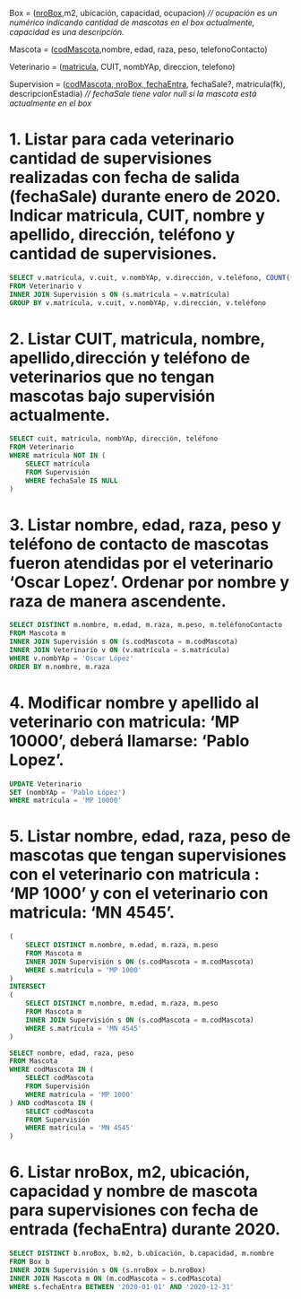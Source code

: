 Box = (<ins>nroBox</ins>,m2, ubicación, capacidad, ocupacion) *// ocupación es un numérico indicando cantidad de mascotas en el box actualmente, capacidad es una descripción.*

Mascota = (<ins>codMascota</ins>,nombre, edad, raza, peso, telefonoContacto)

Veterinario = (<ins>matricula</ins>, CUIT, nombYAp, direccion, telefono)

Supervision = (<ins>codMascota, nroBox, fechaEntra</ins>, fechaSale?, matricula(fk), descripcionEstadia) *// fechaSale tiene valor null si la mascota está actualmente en el box*

# 1. Listar para cada veterinario cantidad de supervisiones realizadas con fecha de salida (fechaSale) durante enero de 2020. Indicar matricula, CUIT, nombre y apellido, dirección, teléfono y cantidad de supervisiones.

```sql
SELECT v.matrícula, v.cuit, v.nombYAp, v.dirección, v.teléfono, COUNT(*) as cantidad
FROM Veterinario v
INNER JOIN Supervisión s ON (s.matrícula = v.matrícula)
GROUP BY v.matrícula, v.cuit, v.nombYAp, v.dirección, v.teléfono
```

# 2. Listar CUIT, matricula, nombre, apellido,dirección y teléfono de veterinarios que no tengan mascotas bajo supervisión actualmente.

```sql
SELECT cuit, matrícula, nombYAp, dirección, teléfono
FROM Veterinario
WHERE matrícula NOT IN (
    SELECT matrícula
    FROM Supervisión
    WHERE fechaSale IS NULL
)
```

# 3. Listar nombre, edad, raza, peso y teléfono de contacto de mascotas fueron atendidas por el veterinario ‘Oscar Lopez’. Ordenar por nombre y raza de manera ascendente.

```sql
SELECT DISTINCT m.nombre, m.edad, m.raza, m.peso, m.teléfonoContacto
FROM Mascota m
INNER JOIN Supervisión s ON (s.codMascota = m.codMascota)
INNER JOIN Veterinario v ON (v.matrícula = s.matrícula)
WHERE v.nombYAp = 'Oscar López'
ORDER BY m.nombre, m.raza
```

# 4. Modificar nombre y apellido al veterinario con matricula: ‘MP 10000’, deberá llamarse: ‘Pablo Lopez’.

```sql
UPDATE Veterinario
SET (nombYAp = 'Pablo López')
WHERE matrícula = 'MP 10000'
```

# 5. Listar nombre, edad, raza, peso de mascotas que tengan supervisiones con el veterinario con matricula : ‘MP 1000’ y con el veterinario con matricula: ‘MN 4545’.

```sql
(
    SELECT DISTINCT m.nombre, m.edad, m.raza, m.peso
    FROM Mascota m
    INNER JOIN Supervisión s ON (s.codMascota = m.codMascota)
    WHERE s.matrícula = 'MP 1000'
)
INTERSECT
(
    SELECT DISTINCT m.nombre, m.edad, m.raza, m.peso
    FROM Mascota m
    INNER JOIN Supervisión s ON (s.codMascota = m.codMascota)
    WHERE s.matrícula = 'MN 4545'
)
```

```sql
SELECT nombre, edad, raza, peso
FROM Mascota
WHERE codMascota IN (
    SELECT codMascota
    FROM Supervisión
    WHERE matrícula = 'MP 1000'
) AND codMascota IN (
    SELECT codMascota
    FROM Supervisión
    WHERE matrícula = 'MN 4545'
)
```

# 6. Listar nroBox, m2, ubicación, capacidad y nombre de mascota para supervisiones con fecha de entrada (fechaEntra) durante 2020.

```sql
SELECT DISTINCT b.nroBox, b.m2, b.ubicación, b.capacidad, m.nombre
FROM Box b
INNER JOIN Supervisión s ON (s.nroBox = b.nroBox)
INNER JOIN Mascota m ON (m.codMascota = s.codMascota)
WHERE s.fechaEntra BETWEEN '2020-01-01' AND '2020-12-31'
```